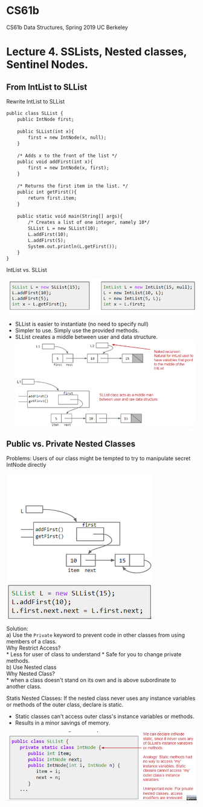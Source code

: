 # CS61b
CS61b Data Structures, Spring 2019 UC Berkeley 

# Lecture 4. SSLists, Nested classes, Sentinel Nodes. 
## From IntList to SLList
Rewrite IntList to SLList
```
public class SLList {
	public IntNode first;

	public SLList(int x){
		first = new IntNode(x, null);
	}

	/* Adds x to the front of the list */
	public void addFirst(int x){
		first = new IntNode(x, first);
	}

	/* Returns the first item in the list. */
	public int getFirst(){
		return first.item;
	}

	public static void main(String[] args){
		/* Creates a list of one integer, namely 10*/
		SLList L = new SLList(10);
		L.addFirst(10);
		L.addFirst(5);
		System.out.println(L.getFirst());
	}
}
```
IntList vs. SLList


![](Images/Int_vs_SL.PNG)
* SLList is easier to instantiate (no need to specify null)
* Simpler to use. Simply use the provided methods. 
* SLList creates a middle between user and data structure. 
![](Images/vs2.PNG)


## Public vs. Private Nested Classes
Problems: Users of our class might be tempted to try to manipulate secret IntNode directly 


![](Images/private.PNG) 

Solution: <br/>
a) Use the ```Private``` keyword to prevent code in other classes from using members of a class. <br/>
	Why Restrict Access?<br/>
	* Less for user of class to understand
	* Safe for you to change private methods. <br/>
b) Use Nested class <br/>
	Why Nested Class?<br/>
	* when a class doesn't stand on its own and is above subordinate to another class.
	
   Statis Nested Classes: If the nested class never uses any instance variables or methods of the outer class, declare is static.
   * Static classes can't access outer class's instance variables or methods.
   * Results in a minor savings of memory.
   
   ![](Images/nested_class.PNG)
	
